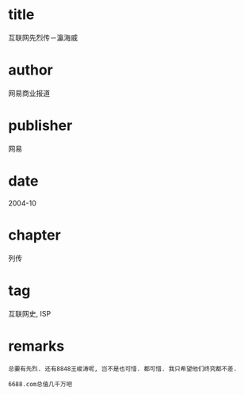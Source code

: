 # title
互联网先烈传－瀛海威

# author
网易商业报道

# publisher
网易

# date
2004-10

# chapter
列传

# tag
互联网史, ISP

# remarks
`总要有先烈. 还有8848王峻涛呢, 岂不是也可惜. 都可惜. 我只希望他们终究都不差.`

`6688.com总值几千万吧`